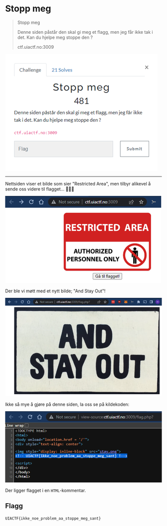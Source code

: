 # Stopp meg

> Stopp meg
>
> Denne siden påstår den skal gi meg et flagg, men jeg får ikke tak i det. Kan du hjelpe meg stoppe den ?
>
> ctf.uiactf.no:3009

![](00.png)

---

Nettsiden viser et bilde som sier "Restricted Area", men tilbyr alikevel å sende oss videre til flagget... 🤷🏻‍♂️

![](01.png)

Der ble vi møtt med et nytt bilde; "And Stay Out"!

![](02.png)

Ikke så mye å gjøre på denne siden, la oss se på kildekoden:

![](03.png)

Der ligger flagget i en `HTML`-kommentar.

## Flagg
`UIACTF{ikke_noe_problem_aa_stoppe_meg_sant}`
